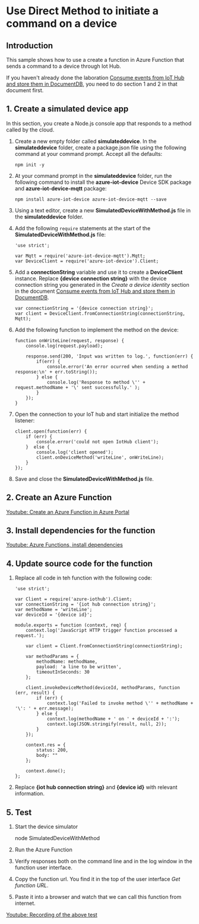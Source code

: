 # Use Direct Method to initiate a command on a device #
## Introduction ##
This sample shows how to use a create a function in Azure Function that sends a command to a device through Iot Hub.

If you haven't already done the laboration 
[Consume events from IoT Hub and store them in DocumentDB](https://github.com/buzzfrog/iothub-hol/blob/master/iothub-save-to-docdb.md), you need to do section 1 and 2 in that document first.

## 1. Create a simulated device app

In this section, you create a Node.js console app that responds to a method called by the cloud.

1. Create a new empty folder called **simulateddevice**. In the **simulateddevice** folder, create a package.json file using the following command at your command prompt. Accept all the defaults:
   
    ```
    npm init -y
    ```
2. At your command prompt in the **simulateddevice** folder, run the following command to install the **azure-iot-device** Device SDK package and **azure-iot-device-mqtt** package:
   
    ```
    npm install azure-iot-device azure-iot-device-mqtt --save
    ```
3. Using a text editor, create a new **SimulatedDeviceWithMethod.js** file in the **simulateddevice** folder.
4. Add the following `require` statements at the start of the **SimulatedDeviceWithMethod.js** file:
   
    ```
    'use strict';
   
    var Mqtt = require('azure-iot-device-mqtt').Mqtt;
    var DeviceClient = require('azure-iot-device').Client;
    ```
5. Add a **connectionString** variable and use it to create a **DeviceClient** instance. Replace **{device connection string}** with the device connection string you generated in the *Create a device identity* section in the document [Consume events from IoT Hub and store them in DocumentDB](https://github.com/buzzfrog/iothub-hol/blob/master/iothub-save-to-docdb.md).
   
    ```
    var connectionString = '{device connection string}';
    var client = DeviceClient.fromConnectionString(connectionString, Mqtt);
    ```
6. Add the following function to implement the method on the device:
   
    ```
    function onWriteLine(request, response) {
        console.log(request.payload);
   
        response.send(200, 'Input was written to log.', function(err) {
            if(err) {
                console.error('An error ocurred when sending a method response:\n' + err.toString());
            } else {
                console.log('Response to method \'' + request.methodName + '\' sent successfully.' );
            }
        });
    }
    ```
7. Open the connection to your IoT hub and start initialize the method listener:
   
    ```
    client.open(function(err) {
        if (err) {
            console.error('could not open IotHub client');
        }  else {
            console.log('client opened');
            client.onDeviceMethod('writeLine', onWriteLine);
        }
    });
    ```
8. Save and close the **SimulatedDeviceWithMethod.js** file.

## 2. Create an Azure Function

[Youtube: Create an Azure Function in Azure Portal](https://www.youtube.com/embed/a6BIybRjeIY)

## 3. Install dependencies for the function

[Youtube: Azure Functions, install dependencies](https://www.youtube.com/embed/M1c-RpFDInI)

## 4. Update source code for the function

1. Replace all code in teh function with the following code: 

    ```
    'use strict';

    var Client = require('azure-iothub').Client;
    var connectionString = '{iot hub connection string}';
    var methodName = 'writeLine';
    var deviceId = '{device id}';

    module.exports = function (context, req) {
        context.log('JavaScript HTTP trigger function processed a request.');

        var client = Client.fromConnectionString(connectionString);

        var methodParams = {
            methodName: methodName,
            payload: 'a line to be written',
            timeoutInSeconds: 30
        };

        client.invokeDeviceMethod(deviceId, methodParams, function (err, result) {
            if (err) {
                context.log('Failed to invoke method \'' + methodName + '\': ' + err.message);
            } else {
                context.log(methodName + ' on ' + deviceId + ':');
                context.log(JSON.stringify(result, null, 2));
            }
        });

        context.res = {
            status: 200,
            body: ""
        };

        context.done();
    };
    ```

2. Replace **{iot hub connection string}** and **{device id}** with relevant information.

## 5. Test
1. Start the device simulator

    node SimulatedDeviceWithMethod

2. Run the Azure Function

3. Verify responses both on the command line and in the log window in the function user interface.

4. Copy the function url. You find it in the top of the user interface *Get function URL*.

5. Paste it into a browser and watch that we can call this function from internet.

[Youtube: Recording of the above test](https://www.youtube.com/embed/h6luu7r-Xpo)

